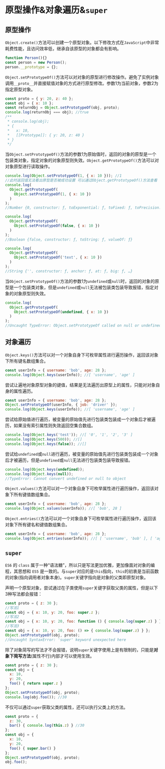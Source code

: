 # 原型操作&对象遍历&`super`

## 原型操作

`Object.create()`方法可以创建一个原型对象。以下修改方式在`JavaScript`中非常耗费性能，且访问效率低，继承自该原型的对象都会有影响。

```js
function Person(){}
const person = new Person();
person.__prototype = {};
```

`Object.setPrototypeOf()`方法可以对对象的原型进行修改操作。避免了实例对象调用`__proto__`并直接赋值对象的方式进行原型修改。参数1为当前对象，参数2为指定原型对象。

```js
const proto = { y: 20, z: 40 };
const obj = { x: 10 };
const returnObj = Object.setPrototypeOf(obj, proto);
console.log(returnObj === obj); //true
/**
 * console.log(obj);
 * {
 *   x: 10,
 *   [[Prototype]]: { y: 20, z: 40 }
 * }
 */
```

当`Object.setPrototypeOf()`方法的参数1为原始值时，返回的对象的原型是一个包装类对象，指定对象的对象原型则失效。`Object.getPrototypeOf()`方法可以对对象原型进行读取操作。

```js
console.log(Object.setPrototypeOf(1, { x: 10 })); //1
//此时返回值无法看出原型是否被成功设置 可以通过Object.getPrototypeOf()方法查看
console.log(
  Object.getPrototypeOf(
    Object.setPrototypeOf(1, { x: 10 })
  )
);
//Number {0, constructor: ƒ, toExponential: ƒ, toFixed: ƒ, toPrecision: ƒ, …}

console.log(
  Object.getPrototypeOf(
    Object.setPrototypeOf(false, { x: 10 })
  )
);
//Boolean {false, constructor: ƒ, toString: ƒ, valueOf: ƒ}

console.log(
  Object.getPrototypeOf(
    Object.setPrototypeOf('text', { x: 10 })
  )
);
//String {'', constructor: ƒ, anchor: ƒ, at: ƒ, big: ƒ, …}
```

当`Object.setPrototypeOf()`方法的参数1为`undefined`或`null`时，返回的对象的原型是一个包装类对象，但是`undefined`或`null`无法被包装类包装导致报错，指定对象的对象原型则失效。

```js
console.log(
  Object.getPrototypeOf(
    Object.setPrototypeOf(undefined, { x: 10 })
  )
);
//Uncaught TypeError: Object.setPrototypeOf called on null or undefined
```



## 对象遍历

`Object.keys()`方法可以对一个对象自身下可枚举属性进行遍历操作，返回该对象下所有键名数组集合。

```js
const userInfo = { username: 'bob', age: 28 };
console.log(Object.keys(userInfo)); //[ 'username', 'age' ]
```

尝试让遍地对象原型对象的键值，结果是无法遍历出原型上的属性，只能对对象自身的属性遍历。

```js
const userInfo = { username: 'bob', age: 28 };
Object.setPrototypeOf(userInfo, { job: 'driver' });
console.log(Object.keys(userInfo)); //[ 'username', 'age' ]
```

尝试给原始值进行遍历，被变量的原始值先进行包装类包装成一个对象后才被遍历，如果没有索引属性则失效返回空集合数组。

```js
console.log(Object.keys('test')); //[ '0', '1', '2', '3' ]
console.log(Object.keys(500)); //[]
console.log(Object.keys(false)); //[]
```

尝试给`undefined`或`null`进行遍历，被变量的原始值先进行包装类包装成一个对象后才被遍历，但是`undefined`或`null`无法进行包装类包装导致报错。

```js
console.log(Object.keys(undefined));
console.log(Object.keys(null));
//TypeError: Cannot convert undefined or null to object
```

`Object.values()`方法可以对一个对象自身下可枚举属性进行遍历操作，返回该对象下所有键值数组集合。

```js
const userInfo = { username: 'bob', age: 28 };
console.log(Object.values(userInfo)); //[ 'bob', 28 ]
```

`Object.entries()`方法可以对一个对象自身下可枚举属性进行遍历操作，返回该对象下所有键名和键值数组集合。

```js
const userInfo = { username: 'bob', age: 28 };
console.log(Object.entries(userInfo)); //[ [ 'username', 'bob' ], [ 'age', 28 ] ]
```





## `super`

`ES6` 的 `class` 属于一种“语法糖”，所以只是写法更加优雅，更加像面对对象的编程，其思想和 `ES5` 是一致的。与`super`对应的是`this`指向，`this`的初衷是当前函数的对象(指向调用者对象本身)。`super`关键字指向是对象的父类即原型对象。

声明一个原型对象，尝试通过在子类使用`super`关键字获取父类的属性，但是以下3种写法都会报错：

```js
const proto = { z: 30 };
//写法1
const obj = { x: 10, y: 20, foo: super.z };
//写法2
const obj = { x: 10, y: 20, foo: function () { console.log(super.z) } };
//写法3
const obj = { x: 10, y: 20, foo: () => { console.log(super.z) } };
Object.setPrototypeOf(obj, proto);
//Uncaught SyntaxError: 'super' keyword unexpected here
```

除了对象简写的写法才不会报错，说明`super`关键字使用上是有限制的，只能是**对象下简写方法**(属性不行)内部才可以使用生效。

```js
const proto = { z: 30 };
const obj = {
  x: 10,
  y: 20,
  foo() { return super.z }
};
Object.setPrototypeOf(obj, proto);
console.log(obj.foo()); //30
```

不仅可以通过`super`获取父类的属性，还可以执行父类上的方法。

```js
const proto = {
  z: 30,
  bar() { console.log(this.z) } //30
};
const obj = {
  x: 10,
  y: 20,
  foo() { super.bar() }
};
Object.setPrototypeOf(obj, proto);
obj.foo();
```







